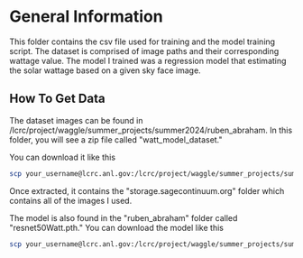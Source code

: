 # General Information
This folder contains the csv file used for training and the model training script. The dataset is comprised of image paths and their corresponding wattage value. The model I trained was a regression model that estimating the solar wattage based on a given sky face image. 

## How To Get Data
The dataset images can be found in /lcrc/project/waggle/summer_projects/summer2024/ruben_abraham. In this folder, you will see a zip file called "watt_model_dataset."

You can download it like this
```sh
scp your_username@lcrc.anl.gov:/lcrc/project/waggle/summer_projects/summer2024/ruben_abraham/watt_model_dataset.zip /your/local/path/on/computer
```

Once extracted, it contains the "storage.sagecontinuum.org" folder which contains all of the images I used.


The model is also found in the "ruben_abraham" folder called "resnet50Watt.pth." 
You can download the model like this
```sh
scp your_username@lcrc.anl.gov:/lcrc/project/waggle/summer_projects/summer2024/ruben_abraham /your/local/path/on/computer
```
